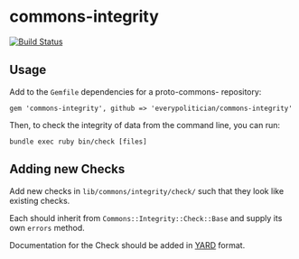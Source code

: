 # commons-integrity

[![Build Status](https://travis-ci.org/everypolitician/commons-integrity.svg?branch=master)](https://travis-ci.org/everypolitician/commons-integrity)

## Usage

Add to the `Gemfile` dependencies for a proto-commons- repository:

    gem 'commons-integrity', github => 'everypolitician/commons-integrity'

Then, to check the integrity of data from the command line, you can run:

    bundle exec ruby bin/check [files]

## Adding new Checks

Add new checks in `lib/commons/integrity/check/` such that they look
like existing checks.

Each should inherit from `Commons::Integrity::Check::Base` and supply
its own `errors` method.

Documentation for the Check should be added in [YARD](https://yardoc.org/)
format.
